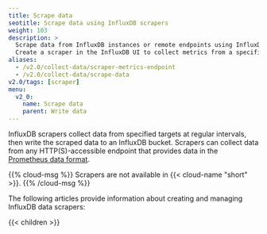 ```yaml
---
title: Scrape data
seotitle: Scrape data using InfluxDB scrapers
weight: 103
description: >
  Scrape data from InfluxDB instances or remote endpoints using InfluxDB scrapers.
  Create a scraper in the InfluxDB UI to collect metrics from a specified target.
aliases:
  - /v2.0/collect-data/scraper-metrics-endpoint
  - /v2.0/collect-data/scrape-data
v2.0/tags: [scraper]
menu:
  v2_0:
    name: Scrape data
    parent: Write data
---
```


InfluxDB scrapers collect data from specified targets at regular intervals,
then write the scraped data to an InfluxDB bucket.
Scrapers can collect data from any HTTP(S)-accessible endpoint that provides data
in the [Prometheus data format](https://prometheus.io/docs/instrumenting/exposition_formats/).

{{% cloud-msg %}}
Scrapers are not available in {{< cloud-name "short" >}}.
{{% /cloud-msg %}}


The following articles provide information about creating and managing InfluxDB data scrapers:

{{< children >}}
